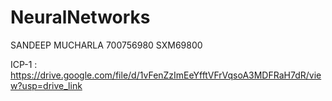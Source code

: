 # NeuralNetworks

SANDEEP MUCHARLA
700756980
SXM69800

ICP-1 : https://drive.google.com/file/d/1vFenZzImEeYfftVFrVqsoA3MDFRaH7dR/view?usp=drive_link

